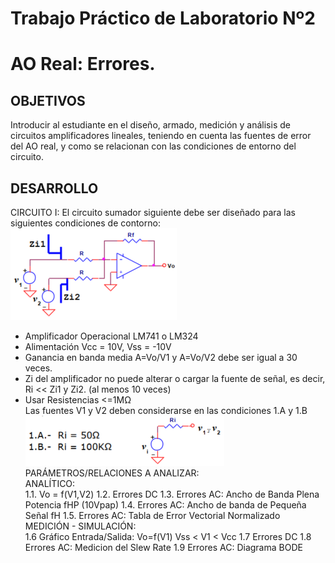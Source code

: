 # Trabajo Práctico de Laboratorio Nº2
# AO Real: Errores.
## OBJETIVOS
Introducir al estudiante en el diseño, armado, medición y análisis de circuitos
amplificadores lineales, teniendo en cuenta las fuentes de error del AO real, y como se
relacionan con las condiciones de entorno del circuito.  
## DESARROLLO
CIRCUITO I: El circuito sumador siguiente debe ser diseñado para las siguientes condiciones de contorno:
![alt text](image.png)  
- Amplificador Operacional LM741 o LM324
- Alimentación Vcc = 10V, Vss = -10V
- Ganancia en banda media A=Vo/V1 y A=Vo/V2 debe ser igual a 30 veces.
- Zi del amplificador no puede alterar o cargar la fuente de señal, es decir, Ri << Zi1 y
Zi2. (al menos 10 veces)
- Usar Resistencias <=1MΩ  
Las fuentes V1 y V2 deben considerarse en las condiciones 1.A y 1.B
![alt text](image-1.png)
PARÁMETROS/RELACIONES A ANALIZAR:  
ANALÍTICO:  
1.1. Vo = f(V1,V2)
1.2. Errores DC
1.3. Errores AC: Ancho de Banda Plena Potencia fHP (10Vpap)
1.4. Errores AC: Ancho de banda de Pequeña Señal fH
1.5. Errores AC: Tabla de Error Vectorial Normalizado  
MEDICIÓN - SIMULACIÓN:  
1.6 Gráfico Entrada/Salida: Vo=f(V1) Vss < V1 < Vcc
1.7 Errores DC
1.8 Errores AC: Medicion del Slew Rate
1.9 Errores AC: Diagrama BODE
